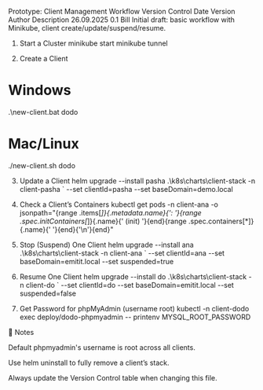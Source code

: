 Prototype: Client Management Workflow
 Version Control
Date	Version	Author	Description
26.09.2025	0.1	Bill	Initial draft: basic workflow with Minikube, client create/update/suspend/resume.

1. Start a Cluster
minikube start
minikube tunnel

2. Create a Client
# Windows
.\new-client.bat dodo

# Mac/Linux
./new-client.sh dodo

3. Update a Client
helm upgrade --install pasha .\k8s\charts\client-stack -n client-pasha `
  --set clientId=pasha --set baseDomain=demo.local

4. Check a Client’s Containers
kubectl get pods -n client-ana -o jsonpath="{range .items[*]}{.metadata.name}{': '}{range .spec.initContainers[*]}{.name}{' (init) '}{end}{range .spec.containers[*]}{.name}{' '}{end}{'\n'}{end}"

5. Stop (Suspend) One Client
helm upgrade --install ana .\k8s\charts\client-stack -n client-ana `
  --set clientId=ana --set baseDomain=emitit.local --set suspended=true

6. Resume One Client
helm upgrade --install do .\k8s\charts\client-stack -n client-do `
  --set clientId=do --set baseDomain=emitit.local --set suspended=false

7. Get Password for phpMyAdmin (username root)
kubectl -n client-dodo exec deploy/dodo-phpmyadmin -- printenv MYSQL_ROOT_PASSWORD

📝 Notes

Default phpmyadmin's username is root across all clients.

Use helm uninstall to fully remove a client’s stack.

Always update the Version Control table when changing this file.